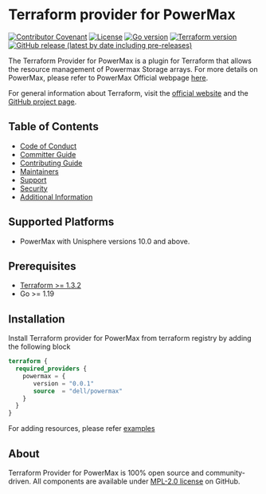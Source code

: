 # Terraform provider for PowerMax

[![Contributor Covenant](https://img.shields.io/badge/Contributor%20Covenant-v2.1%20adopted-ff69b4.svg)](https://github.com/dell/terraform-provider-powermax/blob/main/about/CODE_OF_CONDUCT.md)
[![License](https://img.shields.io/github/license/dell/terraform-provider-powermax)](https://github.com/dell/terraform-provider-powermax/blob/main/LICENSE)
[![Go version](https://img.shields.io/badge/go-1.19+-blue.svg)](https://go.dev/dl/)
[![Terraform version](https://img.shields.io/badge/terraform-1.0+-blue.svg)](https://www.terraform.io/downloads)
[![GitHub release (latest by date including pre-releases)](https://img.shields.io/github/v/release/dell/terraform-provider-powermax?include_prereleases&label=latest&style=flat-square)](https://github.com/dell/terraform-provider-powermax/releases)


The Terraform Provider for PowerMax is a plugin for Terraform that allows the resource management of Powermax Storage arrays. For more details on PowerMax, please refer to PowerMax Official webpage [here][powermax-website].

For general information about Terraform, visit the [official website][tf-website] and the [GitHub project page][tf-github].

[tf-website]: https://terraform.io
[tf-github]: https://github.com/hashicorp/terraform
[powermax-website]: https://www.dell.com/en-in/dt/storage/powermax.htm?_gl=1*ji7vok*_ga*MTQ2NjY2MDI1Mi4xNjM0MTgzMzM3*_ga_1234567890*MTY2MDEwNzI4NC4xMC4wLjE2NjAxMDcyODQuMA..*_ga_5932KMEGPX*MTY2MDEwNzI4NC4xMC4wLjE2NjAxMDcyODQuNjA.&_ga=2.187158379.250612555.1660107285-1466660252.1634183337#tab0=0



## Table of Contents

  * [Code of Conduct](https://github.com/dell/terraform-provider-powermax/blob/main/about/CODE_OF_CONDUCT.md)
  * [Committer Guide](https://github.com/dell/terraform-provider-powermax/blob/main/about/COMMITTER_GUIDE.md)
  * [Contributing Guide](https://github.com/dell/terraform-provider-powermax/blob/main/about/CONTRIBUTING.md)
  * [Maintainers](https://github.com/dell/terraform-provider-powermax/blob/main/about/MAINTAINERS.md)
  * [Support](https://github.com/dell/terraform-provider-powermax/blob/main/about/SUPPORT.md)
  * [Security](https://github.com/dell/terraform-provider-powermax/blob/main/about/SECURITY.md)
  * [Additional Information](https://github.com/dell/terraform-provider-powermax/blob/main/about/ADDITIONAL_INFORMATION.md)

## Supported Platforms
  * PowerMax with Unisphere versions 10.0 and above.

## Prerequisites
  * [Terraform >= 1.3.2](https://www.terraform.io)
  * Go >= 1.19

## Installation
Install Terraform provider for PowerMax from terraform registry by adding the following block
```terraform
terraform {
  required_providers {
    powermax = {
       version = "0.0.1"
       source  = "dell/powermax"
    }
  }
}
```
For adding resources, please refer [examples](https://github.com/dell/terraform-provider-powermax/blob/main/docs)

## About
Terraform Provider for PowerMax is 100% open source and community-driven. All components are available under [MPL-2.0 license](https://www.mozilla.org/en-US/MPL/2.0/) on GitHub.